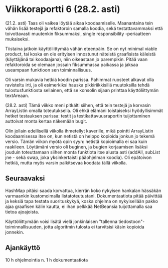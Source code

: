 # Viikkoraportti 6 (28.2. asti)

(21.2. asti)
Taas oli vaikea löytää aikaa koodaamiselle. Maanantaina tein vähän lisää testejä ja refaktoroin samalla koodia, sekä testattavammaksi että toivottavasti muutenkin fiksummaksi, single responsibility -periaatteen mukaiseksi.

Tiistaina jatkoin käyttöliittymää vähän eteenpäin. Se on nyt minimal viable product, tai koska en ole erityisen innostunut näteistä graafisista käleistä (käyttäjänä tai koodaajana), niin oikeastaan jo parempikin. Pitää vaan refaktoroida se olemaan jossain fiksummassa paikassa ja jaksaa useampaan funktioon sen toiminnallisuus.

Oli varsin mukavia hetkiä koodin parissa. Pahimmat ruosteet alkavat olla ravisteltu irti, ja oli esimerkiksi hauska pikkiriikkisillä muutoksilla tehdä tulostusfunktiosta sellainen, että se konsolin sijaan printtaa käyttöliittymän textAreaan.

(28.2. asti)
Tämä viikko meni pitkälti siihen, että tein testejä ja korvasin ArrayListin omalla toteutuksella. Oli ehkä elämäni toistaiseksi hyödyllisimmät hetket testauksen parissa: testit ja testikattavuusraportin tuijottaminen auttoivat monta kertaa näkemään bugit.

Olin jollain edellisellä viikolla ihmetellyt kaverille, mikä pointti ArrayListin koodaamisessa itse on, kun netistä on helppo kopioida jonkun jo tekemä versio. Tämän viikon myötä opin syyn: netistä kopioimalla ei saa kuin raakileen. Löytämäni versio oli buginen, ja bugien korjaamisen lisäksi jouduin toteuttamaan siihen monta funktiota itse alusta asti (addAll, subList jne - sekä swap, joka yksinkertaisti pääohjelman koodia). Oli epätoivon hetkiä, mutta myös varsin palkitsevaa koodata tällä viikolla.

## Seuraavaksi

HashMap pitäisi saada korvattua, kierrän koko nykyisen hankalan hässäkän varmaankin kustomoimalla listatoteutustani. Dokumentaatiota pitää päivittää ja keksiä tapa testata suorituskykyä, koska ohjelma on nykyisellään pakko ajaa graafisen kälin kautta, ei ihan pelkkää NetBeansia tuijottamalla saa tietoa ajoajoista.

Käyttöliittymään voisi lisätä vielä jonkinlaisen "tallenna tiedostoon"-toiminnallisuuden, jotta algoritmin tulosta ei tarvitsisi käsin kopioida jonnekin.

## Ajankäyttö

10 h ohjelmointia
n. 1 h dokumentaatiota
